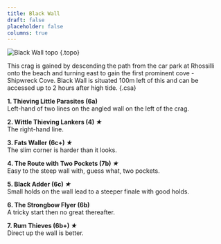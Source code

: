 ```yaml
---
title: Black Wall
draft: false
placeholder: false
columns: true
---
```




![Black Wall topo](/img/south-wales/the-gower/black-wall.jpg)
{.topo}

This crag is gained by descending the path from the car park at Rhossilli onto the beach and turning east to gain the first prominent cove - Shipwreck Cove. Black Wall is situated 100m left of this and can be accessed up to 2 hours after high tide.
{.csa}

**1. Thieving Little Parasites (6a)**  
Left-hand of two lines on the angled wall on the left of the crag.

**2. Wittle Thieving Lankers (4) *★***  
The right-hand line.

**3. Fats Waller (6c+) *★***  
The slim corner is harder than it looks.

**4. The Route with Two Pockets (7b) *★***  
Easy to the steep wall with, guess what, two pockets.

**5. Black Adder (6c) *★***  
Small holds on the wall lead to a steeper finale with good holds.

**6. The Strongbow Flyer (6b)**  
A tricky start then no great thereafter.

**7. Rum Thieves (6b+) *★***  
Direct up the wall is better.